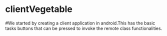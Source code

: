# clientVegetable
#We started by creating a client application in android.This has the basic tasks buttons that can be pressed to invoke the remote class functionalities.
